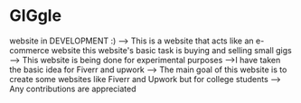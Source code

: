 # GIGgle
website in DEVELOPMENT
:)
--> This is a website that acts like an e-commerce website this website's basic task is buying and selling small gigs 
--> This website is being done for experimental purposes 
-->I have taken the basic idea for Fiverr and upwork 
--> The main goal of this website is to create some websites like Fiverr and Upwork but for college students
--> Any contributions are appreciated
